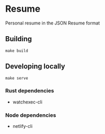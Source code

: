 # Resume

Personal resume in the JSON Resume format

## Building

```
make build
```

## Developing locally

```
make serve
```

### Rust dependencies

* watchexec-cli

### Node dependencies

* netlify-cli